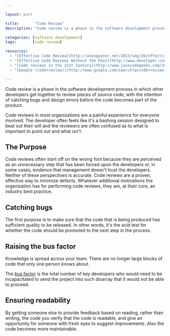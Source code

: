 ```yaml
---

layout: post

title:       "Code Review"
description: "Code review is a phase in the software development process to catch bugs and design errors before the code becomes part of the product."

categories: [software development]
tags:       [code review]

resources:
  - "[Effective Code Review](http://alexgaynor.net/2013/sep/26/effective-code-review/)"
  - "[Effective Code Reviews Without the Pain](http://www.developer.com/tech/article.php/3579756/Effective-Code-Reviews-Without-the-Pain.htm)"
  - "[Code reviews in the 21st Century](http://www.javacodegeeks.com/2012/02/code-reviews-in-21st-century.html)"
  - "[Google (code+review)](http://www.google.com/search?q=code+review)"

---
```



Code review is a phase in the software development process in which other developers get together to review pieces of source code, with the intention of catching bugs and design errors before the code becomes part of the product.

Code reviews in most organizations are a painful experience for everyone involved. The developer often feels like it's a bashing session designed to beat out their will and the reviewers are often confused as to what is important to point out and what isn't.


## The Purpose

Code reviews often start off on the wrong foot because they are perceived as an unnecessary step that has been forced upon the developers or, in some cases, evidence that management doesn't trust the developers. Neither of these perspectives is accurate. Code reviews are a proven, effective way to minimize defects. Whatever additional motivations the organization has for performing code reviews, they are, at their core, an industry best practice.


## Catching bugs

The first purpose is to make sure that the code that is being produced has sufficient quality to be released. In other words, it's the acid test for whether the code should be promoted to the next step in the process.


## Raising the bus factor

Knowledge is spread across your team. There are no longer large blocks of code that only one person knows about.

The <a href="http://en.wikipedia.org/wiki/Bus_factor">bus factor</a> is the total number of key developers who would need to be incapacitated to send the project into such disarray that it would not be able to proceed.


## Ensuring readability

By getting someone else to provide feedback based on reading, rather than writing, the code you verify that the code is readable, and give an opportunity for someone with fresh eyes to suggest improvements. Also the code becomes more maintainable.
